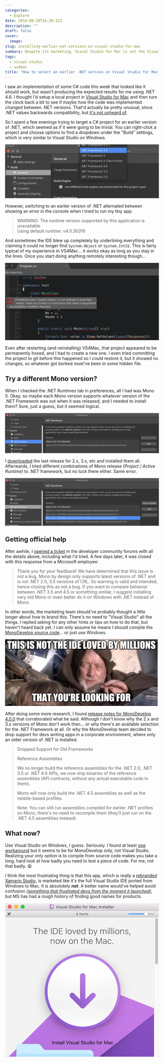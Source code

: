 ```yaml
---
categories:
  - Explore
date: 2018-08-20T16:20:12Z
description: ""
draft: false
cover:
  image:
slug: installing-earlier-net-versions-on-visual-studio-for-mac
summary: Despite its marketing, Visual Studio for Mac is not the Visual Studio that millions love, ported to the Mac. Something that's absolutely trivial in standard VS, switching between .NET Frameworks, wasted several of my evenings. Maybe it'll help someone else.
tags:
  - visual-studio
  - vs4mac
title: "How to select an earlier .NET version on Visual Studio for Mac (tl;dr: you can't)"
---
```

I saw an implementation of some C# code this week that looked like it _should_ work, but wasn't producing the expected results for me using .NET 4.6. I thought I'd setup a local project in [Visual Studio for Mac](https://visualstudio.microsoft.com/vs/mac/) and then turn the clock back a bit to see if maybe how the code was implemented changed between .NET versions. That'd actually be pretty unusual, since .NET values backwards compatibility, but [it's not unheard of](https://blogs.msdn.microsoft.com/ericlippert/2009/11/16/closing-over-the-loop-variable-part-two/).

So I spent a few evenings trying to target a C# project for an earlier version of .NET, which seemed as if it were going to be trivial. You can right-click a project and choose options to find a dropdown under the "Build" settings, which is very similar to Visual Studio on Windows.

![vs4mac-target-framework](vs4mac-target-framework.webp)

However, switching to an earlier version of .NET alternated between showing an error in the console when I tried to run my tiny app:

> WARNING: The runtime version supported by this application is unavailable.  
> Using default runtime: v4.0.30319

And sometimes the IDE blew up completely by underlining everything and claiming it could no longer find `System.Object` or `System.Int32`. This is fairly typical of my experience in VS4Mac... it works okay as long as you stay in the lines. Once you start doing anything remotely interesting though...

![vs4mac-whats-an-integer](vs4mac-whats-an-integer.webp)

Even after restarting (and reinstalling) VS4Mac, that project appeared to be permanently hosed, and I had to create a new one. I even tried committing the project to git before this happened so I could restore it, but it showed no changes, so whatever got borked must've been in some hidden file.

## Try a different Mono version?

When I checked the .NET Runtimes tab in preferences, all I had was Mono 5. Okay, so maybe each Mono version supports whatever version of the .NET Framework was out when it was released, and I needed to install them? Sure, just a guess, but it seemed logical.

![mono-5-only](mono-5-only.webp)

I [downloaded](https://download.mono-project.com/archive/) the last release for 2.x, 3.x, etc and installed them all. Afterwards, I tried different combinations of Mono release _(Project / Active Runtime)_ to .NET framework, but no luck there either. Same error.

![all-the-monos](all-the-monos.webp)

## Getting official help

After awhile, I [opened a ticket](https://developercommunity.visualstudio.com/content/problem/309591/getting-the-runtime-version-supported-by-this-appl.html) in the developer community forums with all the details above, including what I'd tried. A few days later, it was closed with this response from a Microsoft employee:

> Thank you for your feedback! We have determined that this issue is not a bug. Mono by design only supports latest versions of .NET and is not .NET 2.0, 3.5 versions of CRL. So warning is valid and intended, hence closing this as not a bug. If you want to compare behavior between .NET 3.5 and 4.5 or something similar, I suggest installing very old Mono or even better do it on Windows with .NET instead of Mono.

In other words, the marketing team should've probably thought a little longer about how to brand this. There's no need to "Visual Studio" all the things. I replied asking for any other hints or tips on how to do that, but haven't heard back yet. I can only assume he means I should compile the [MonoDevelop source code](https://github.com/mono/monodevelop)... or just use Windows.

![not-the-ide-loved-by-millions](not-the-ide-loved-by-millions.webp)

After doing some more research, I found [release notes for MonoDevelop 4.0.0](https://www.mono-project.com/docs/about-mono/releases/4.0.0/#dropped-support-for-old-frameworks) that corraborated what he said. Although I don't know why the 2.x and 3.x versions of Mono don't work then... or why there's an available selection for the .NET Framework at all. Or why the MonoDevelop team decided to drop support for devs writing apps in a corporate environment, where only an older version of .NET is installed.

> Dropped Support for Old Frameworks  
>   
> Reference Assemblies  
>   
> We no longer build the reference assemblies for the .NET 2.0, .NET 3.5 or .NET 4.0 APIs, we now ship binaries of the reference assemblies (API contracts, without any actual executable code in them).  
>   
> Mono will now only build the .NET 4.5 assemblies as well as the mobile-based profiles.  
>   
> Note: You can still run assemblies compiled for earlier .NET profiles on Mono, there's no need to recompile them (they’ll just run on the .NET 4.5 assemblies instead).

## What now?

Use Visual Studio on Windows, I guess. Seriously. I found at least [one workaround](https://blog.rubenwardy.com/2016/07/20/rimworld-install-monodevelop-with-dot-net-3.5/) but it seems to be for MonoDevelop only, not Visual Studio. Realizing your only option is to compile from source code makes you take a long, hard look at how badly you need to test a piece of code. For me, not that badly. 😩

I think the most frustrating thing is that this app, which is really a [rebranded Xamarin Studio](https://developer.xamarin.com/releases/studio/xamarin.studio_6.3/xamarin.studio_6.3/), is marketed like it's the full Visual Studio IDE ported from Windows to Mac. It is absolutely _**not**_. A better name would've helped avoid confusion _(_[_something that frustrated devs from the moment it launched_](https://news.ycombinator.com/item?id=14308754)_),_ but MS has had a rough history of finding good names for products.

![](vs4mac-installation.webp)
